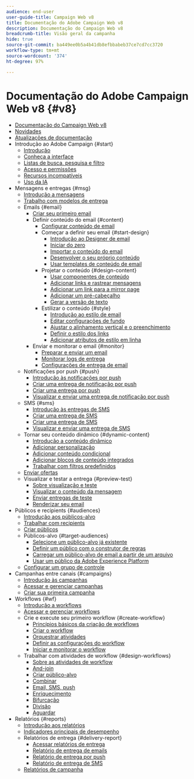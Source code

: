 ```yaml
---
audience: end-user
user-guide-title: Campaign Web v8
title: Documentação do Adobe Campaign Web v8
description: Documentação do Campaign Web v8
breadcrumb-title: Visão geral da campanha
hide: true
source-git-commit: ba449ee0b5a4b41db8efbbabeb37ce7cd7cc3720
workflow-type: tm+mt
source-wordcount: '374'
ht-degree: 97%

---
```



# Documentação do Adobe Campaign Web v8 {#v8}

+ [Documentação do Campaign Web v8](campaign-web-home.md)
+ [Novidades](rn/whats-new.md)
+ [Atualizações de documentação](rn/documentation-updates.md)
+ Introdução ao Adobe Campaign {#start}
   + [Introdução](get-started/get-started.md)
   + [Conheça a interface](get-started/user-interface.md)
   + [Listas de busca, pesquisa e filtro](get-started/list-filters.md)
   + [Acesso e permissões](get-started/permissions.md)
   + [Recursos incompatíveis](get-started/unsupported.md)
   + [Uso da IA](get-started/using-ai.md)
+ Mensagens e entregas {#msg}
   + [Introdução a mensagens](msg/gs-messages.md)
   + [Trabalho com modelos de entrega](msg/delivery-template.md)
   + Emails {#email}
      + [Criar seu primeiro email](email/create-email.md)
      + Definir conteúdo do email {#content}
         + [Configurar conteúdo de email](content/edit-content.md)
         + Começar a definir seu email {#start-design}
            + [Introdução ao Designer de email](content/get-started-email-designer.md)
            + [Iniciar do zero](content/create-email-content.md)
            + [Importar o conteúdo do email](content/existing-content.md)
            + [Desenvolver o seu próprio conteúdo](content/code-content.md)
            + [Usar templates de conteúdo de email](content/email-sample-templates.md)
         + Projetar o conteúdo {#design-content}
            + [Usar componentes de conteúdo](content/content-components.md)
            + [Adicionar links e rastrear mensagens](content/message-tracking.md)
            + [Adicionar um link para a mirror page](content/mirror-page.md)
            + [Adicionar um pré-cabeçalho](content/preheader.md)
            + [Gerar a versão de texto](content/text-version-email.md)
         + Estilizar o conteúdo {#style}
            + [Introdução ao estilo de email](content/get-started-email-style.md)
            + [Editar configurações de fundo](content/backgrounds.md)
            + [Ajustar o alinhamento vertical e o preenchimento](content/alignment-and-padding.md)
            + [Definir o estilo dos links](content/styling-links.md)
            + [Adicionar atributos de estilo em linha](content/inline-styling.md)
      + Enviar e monitorar o email {#monitor}
         + [Preparar e enviar um email](monitor/prepare-send.md)
         + [Monitorar logs de entrega](monitor/delivery-logs.md)
         + [Configurações de entrega de email](advanced-settings/delivery-settings.md)
   + Notificações por push {#push}
      + [Introdução às notificações por push](push/gs-push.md)
      + [Criar uma entrega de notificação por push](push/create-push.md)
      + [Criar uma entrega por push](push/content-push.md)
      + [Visualizar e enviar uma entrega de notificação por push](push/send-push.md)
   + SMS {#sms}
      + [Introdução às entregas de SMS](sms/gs-sms.md)
      + [Criar uma entrega de SMS](sms/create-sms.md)
      + [Criar uma entrega de SMS](sms/content-sms.md)
      + [Visualizar e enviar uma entrega de SMS](sms/send-sms.md)
   + Tornar seu conteúdo dinâmico {#dynamic-content}
      + [Introdução a conteúdo dinâmico](personalization/gs-personalization.md)
      + [Adicionar personalização](personalization/personalize.md)
      + [Adicionar conteúdo condicional](personalization/conditions.md)
      + [Adicionar blocos de conteúdo integrados](personalization/content-blocks.md)
      + [Trabalhar com filtros predefinidos](personalization/predefined-filters.md)
   + [Enviar ofertas](content/offers.md)
   + Visualizar e testar a entrega {#preview-test}
      + [Sobre visualização e teste](preview-test/preview-test.md)
      + [Visualizar o conteúdo da mensagem](preview-test/preview-content.md)
      + [Enviar entregas de teste](preview-test/test-deliveries.md)
      + [Renderizar seu email](preview-test/email-rendering.md)
+ Públicos e recipients {#audiences}
   + [Introdução aos públicos-alvo](audience/about-audiences.md)
   + [Trabalhar com recipients](audience/about-recipients.md)
   + [Criar públicos](audience/create-audience.md)
   + Públicos-alvo {#target-audiences}
      + [Selecione um público-alvo já existente](audience/add-audience.md)
      + [Definir um público com o construtor de regras](audience/segment-builder.md)
      + [Carregar um público-alvo de email a partir de um arquivo](audience/file-audience.md)
      + [Usar um público da Adobe Experience Platform](audience/aep-audience.md)
   + [Configurar um grupo de controle](audience/control-group.md)
+ Campanhas entre canais {#campaigns}
   + [Introdução às campanhas](campaigns/gs-campaigns.md)
   + [Acessar e gerenciar campanhas](campaigns/manage-campaigns.md)
   + [Criar sua primeira campanha](campaigns/create-campaigns.md)
+ Workflows {#wf}
   + [Introdução a workflows](workflows/gs-workflows.md)
   + [Acessar e gerenciar workflows](workflows/access-monitor.md)
   + Crie e execute seu primeiro workflow {#create-workflow}
      + [Princípios básicos da criação de workflows](workflows/gs-workflow-creation.md)
      + [Criar o workflow](workflows/create-workflow.md)
      + [Orquestrar atividades](workflows/orchestrate-activities.md)
      + [Definir as configurações do workflow](workflows/workflow-settings.md)
      + [Iniciar e monitorar o workflow](workflows/start-monitor-workflows.md)
   + Trabalhar com atividades de workflow {#design-workflows}
      + [Sobre as atividades de workflow](workflows/activities/about-activities.md)
      + [And-join](workflows/activities/and-join.md)
      + [Criar público-alvo](workflows/activities/build-audience.md)
      + [Combinar](workflows/activities/combine.md)
      + [Email, SMS, push](workflows/activities/channels.md)
      + [Enriquecimento](workflows/activities/enrichment.md)
      + [Bifurcação](workflows/activities/fork.md)
      + [Divisão](workflows/activities/split.md)
      + [Aguardar](workflows/activities/wait.md)
+ Relatórios {#reports}
   + [Introdução aos relatórios](reporting/gs-reports.md)
   + [Indicadores principais de desempenho](reporting/kpis.md)
   + Relatórios de entrega {#delivery-report}
      + [Acessar relatórios de entrega](reporting/delivery-reports.md)
      + [Relatório de entrega de emails](reporting/email-report.md)
      + [Relatório de entrega por push](reporting/push-report.md)
      + [Relatório de entrega de SMS](reporting/sms-report.md)
   + [Relatórios de campanha](reporting/campaign-reports.md)
